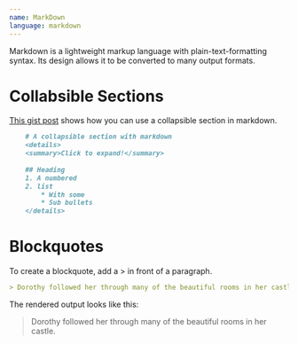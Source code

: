 ```yaml
---
name: MarkDown
language: markdown
---
```


Markdown is a lightweight markup language with plain-text-formatting syntax. Its design allows it to be converted to many output formats.
<!--more-->
# Collabsible Sections

[This gist post](https://gist.github.com/pierrejoubert73/902cc94d79424356a8d20be2b382e1ab) shows how you can use a collapsible section in markdown.

``` markdown
    # A collapsible section with markdown
    <details>
    <summary>Click to expand!</summary>
    
    ## Heading
    1. A numbered
    2. list
        * With some
        * Sub bullets
    </details>
```

# Blockquotes
To create a blockquote, add a > in front of a paragraph.

``` md
> Dorothy followed her through many of the beautiful rooms in her castle.
```
The rendered output looks like this:

> Dorothy followed her through many of the beautiful rooms in her castle.
